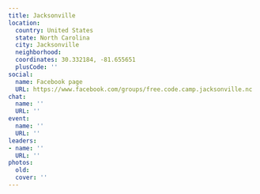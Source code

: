 ```yaml
---
title: Jacksonville
location:
  country: United States
  state: North Carolina
  city: Jacksonville
  neighborhood: 
  coordinates: 30.332184, -81.655651
  plusCode: ''
social:
  name: Facebook page
  URL: https://www.facebook.com/groups/free.code.camp.jacksonville.nc
chat:
  name: ''
  URL: ''
event:
  name: ''
  URL: ''
leaders:
- name: ''
  URL: ''
photos:
  old: 
  cover: ''
---
```

